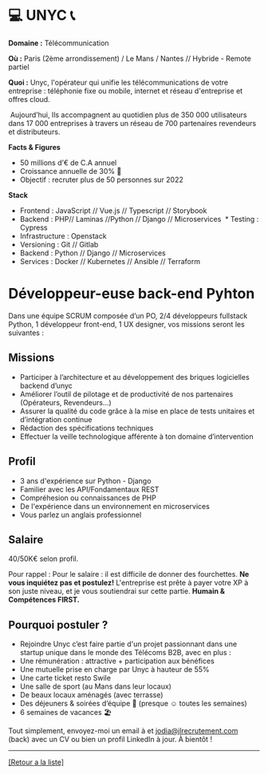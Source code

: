 # 💻 UNYC  📞

**Domaine :** Télécommunication

**Où :** Paris (2ème arrondissement) / Le Mans / Nantes // Hybride - Remote partiel

**Quoi :** Unyc, l'opérateur qui unifie les télécommunications de votre entreprise : téléphonie fixe ou mobile, internet et réseau d'entreprise et offres cloud.

 Aujourd’hui, Ils accompagnent au quotidien plus de 350 000 utilisateurs dans 17 000 entreprises à travers un réseau de 700 partenaires revendeurs et distributeurs.   

**Facts & Figures**

* 50 millions d’€ de C.A annuel 
* Croissance annuelle de 30% 🚀
* Objectif : recruter plus de 50 personnes sur 2022

**Stack**

* Frontend : JavaScript // Vue.js // Typescript // Storybook
* Backend : PHP// Laminas //Python // Django // Microservices 
 * Testing : Cypress  
* Infrastructure : Openstack 
* Versioning : Git // Gitlab
* Backend : Python // Django // Microservices
* Services : Docker // Kubernetes // Ansible // Terraform

# Développeur-euse back-end Pyhton

Dans une équipe SCRUM composée d’un PO, 2/4 développeurs fullstack Python, 1 développeur front-end, 1 UX designer, vos missions seront les suivantes :

## Missions

* Participer à l’architecture et au développement des briques logicielles backend d’unyc
* Améliorer l’outil de pilotage et de productivité de nos partenaires (Opérateurs, Revendeurs…)
* Assurer la qualité du code grâce à la mise en place de tests unitaires et d’intégration continue
* Rédaction des spécifications techniques
* Effectuer la veille technologique afférente à ton domaine d’intervention

## Profil

* 3 ans d'expérience sur Python - Django
* Familier avec les API/Fondamentaux REST
* Compréhesion ou connaissances de PHP
* De l'expérience dans un environnement en microservices
* Vous parlez un anglais professionnel

## Salaire

40/50K€ selon profil.

Pour rappel : Pour le salaire : il est difficile de donner des fourchettes. **Ne vous inquiétez pas et postulez!** L'entreprise est prête à payer votre XP à son juste niveau, et je vous soutiendrai sur cette partie. **Humain & Compétences FIRST.**

## Pourquoi postuler ? 

* Rejoindre Unyc c’est faire partie d'un projet passionnant dans une startup unique dans le monde des Télécoms B2B, avec en plus :   
* Une rémunération : attractive + participation aux bénéfices 
* Une mutuelle prise en charge par Unyc à hauteur de 55% 
* Une carte ticket resto Swile 
* Une salle de sport (au Mans dans leur locaux) 
* De beaux locaux aménagés (avec terrasse) 
* Des déjeuners & soirées d’équipe 🍺 (presque ☺ toutes les semaines) 
* 6 semaines de vacances 🏖️


Tout simplement, envoyez-moi un email à et jodia@jlrecrutement.com (back) avec un CV ou bien un profil LinkedIn à jour. À bientôt !

----
<a href="https://github.com/jlondiche/job-board-php/blob/master/README.md">[Retour a la liste]</a>

